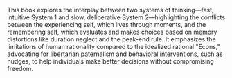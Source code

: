 This book explores the interplay between two systems of thinking—fast, intuitive System 1 and slow, deliberative System 2—highlighting the conflicts between the experiencing self, which lives through moments, and the remembering self, which evaluates and makes choices based on memory distortions like duration neglect and the peak-end rule. It emphasizes the limitations of human rationality compared to the idealized rational "Econs," advocating for libertarian paternalism and behavioral interventions, such as nudges, to help individuals make better decisions without compromising freedom.
